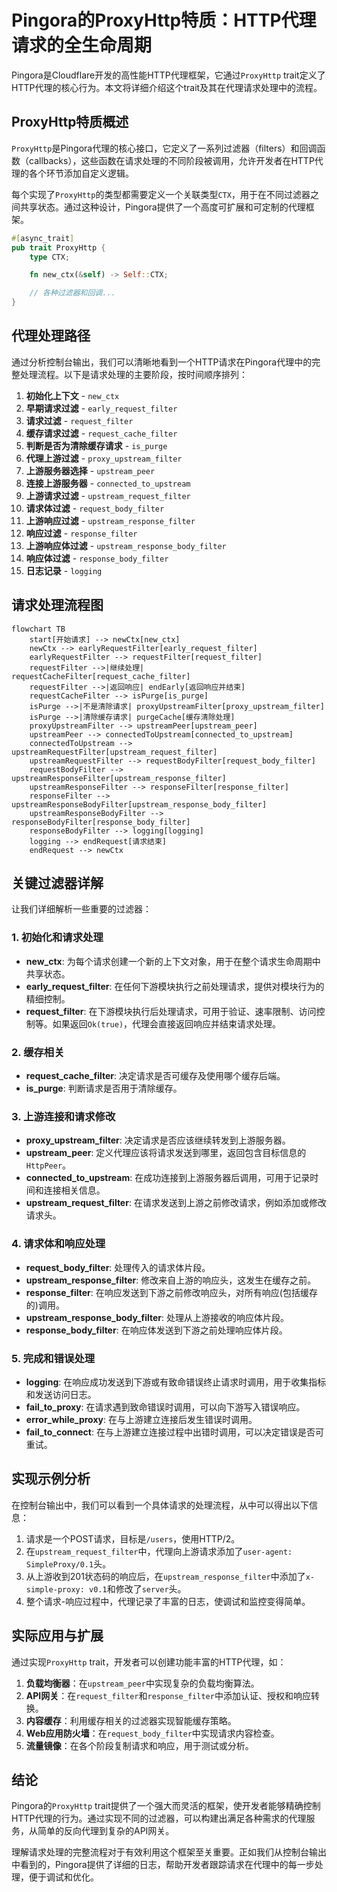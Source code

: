 # Pingora的ProxyHttp特质：HTTP代理请求的全生命周期

Pingora是Cloudflare开发的高性能HTTP代理框架，它通过`ProxyHttp` trait定义了HTTP代理的核心行为。本文将详细介绍这个trait及其在代理请求处理中的流程。

## ProxyHttp特质概述

`ProxyHttp`是Pingora代理的核心接口，它定义了一系列过滤器（filters）和回调函数（callbacks），这些函数在请求处理的不同阶段被调用，允许开发者在HTTP代理的各个环节添加自定义逻辑。

每个实现了`ProxyHttp`的类型都需要定义一个关联类型`CTX`，用于在不同过滤器之间共享状态。通过这种设计，Pingora提供了一个高度可扩展和可定制的代理框架。

```rust
#[async_trait]
pub trait ProxyHttp {
    type CTX;

    fn new_ctx(&self) -> Self::CTX;

    // 各种过滤器和回调...
}
```

## 代理处理路径

通过分析控制台输出，我们可以清晰地看到一个HTTP请求在Pingora代理中的完整处理流程。以下是请求处理的主要阶段，按时间顺序排列：

1. **初始化上下文** - `new_ctx`
2. **早期请求过滤** - `early_request_filter`
3. **请求过滤** - `request_filter`
4. **缓存请求过滤** - `request_cache_filter`
5. **判断是否为清除缓存请求** - `is_purge`
6. **代理上游过滤** - `proxy_upstream_filter`
7. **上游服务器选择** - `upstream_peer`
8. **连接上游服务器** - `connected_to_upstream`
9. **上游请求过滤** - `upstream_request_filter`
10. **请求体过滤** - `request_body_filter`
11. **上游响应过滤** - `upstream_response_filter`
12. **响应过滤** - `response_filter`
13. **上游响应体过滤** - `upstream_response_body_filter`
14. **响应体过滤** - `response_body_filter`
15. **日志记录** - `logging`

## 请求处理流程图

```mermaid
flowchart TB
    start[开始请求] --> newCtx[new_ctx]
    newCtx --> earlyRequestFilter[early_request_filter]
    earlyRequestFilter --> requestFilter[request_filter]
    requestFilter -->|继续处理| requestCacheFilter[request_cache_filter]
    requestFilter -->|返回响应| endEarly[返回响应并结束]
    requestCacheFilter --> isPurge[is_purge]
    isPurge -->|不是清除请求| proxyUpstreamFilter[proxy_upstream_filter]
    isPurge -->|清除缓存请求| purgeCache[缓存清除处理]
    proxyUpstreamFilter --> upstreamPeer[upstream_peer]
    upstreamPeer --> connectedToUpstream[connected_to_upstream]
    connectedToUpstream --> upstreamRequestFilter[upstream_request_filter]
    upstreamRequestFilter --> requestBodyFilter[request_body_filter]
    requestBodyFilter --> upstreamResponseFilter[upstream_response_filter]
    upstreamResponseFilter --> responseFilter[response_filter]
    responseFilter --> upstreamResponseBodyFilter[upstream_response_body_filter]
    upstreamResponseBodyFilter --> responseBodyFilter[response_body_filter]
    responseBodyFilter --> logging[logging]
    logging --> endRequest[请求结束]
    endRequest --> newCtx
```

## 关键过滤器详解

让我们详细解析一些重要的过滤器：

### 1. 初始化和请求处理

- **new_ctx**: 为每个请求创建一个新的上下文对象，用于在整个请求生命周期中共享状态。
- **early_request_filter**: 在任何下游模块执行之前处理请求，提供对模块行为的精细控制。
- **request_filter**: 在下游模块执行后处理请求，可用于验证、速率限制、访问控制等。如果返回`Ok(true)`，代理会直接返回响应并结束请求处理。

### 2. 缓存相关

- **request_cache_filter**: 决定请求是否可缓存及使用哪个缓存后端。
- **is_purge**: 判断请求是否用于清除缓存。

### 3. 上游连接和请求修改

- **proxy_upstream_filter**: 决定请求是否应该继续转发到上游服务器。
- **upstream_peer**: 定义代理应该将请求发送到哪里，返回包含目标信息的`HttpPeer`。
- **connected_to_upstream**: 在成功连接到上游服务器后调用，可用于记录时间和连接相关信息。
- **upstream_request_filter**: 在请求发送到上游之前修改请求，例如添加或修改请求头。

### 4. 请求体和响应处理

- **request_body_filter**: 处理传入的请求体片段。
- **upstream_response_filter**: 修改来自上游的响应头，这发生在缓存之前。
- **response_filter**: 在响应发送到下游之前修改响应头，对所有响应(包括缓存的)调用。
- **upstream_response_body_filter**: 处理从上游接收的响应体片段。
- **response_body_filter**: 在响应体发送到下游之前处理响应体片段。

### 5. 完成和错误处理

- **logging**: 在响应成功发送到下游或有致命错误终止请求时调用，用于收集指标和发送访问日志。
- **fail_to_proxy**: 在请求遇到致命错误时调用，可以向下游写入错误响应。
- **error_while_proxy**: 在与上游建立连接后发生错误时调用。
- **fail_to_connect**: 在与上游建立连接过程中出错时调用，可以决定错误是否可重试。

## 实现示例分析

在控制台输出中，我们可以看到一个具体请求的处理流程，从中可以得出以下信息：

1. 请求是一个POST请求，目标是`/users`，使用HTTP/2。
2. 在`upstream_request_filter`中，代理向上游请求添加了`user-agent: SimpleProxy/0.1`头。
3. 从上游收到201状态码的响应后，在`upstream_response_filter`中添加了`x-simple-proxy: v0.1`和修改了`server`头。
4. 整个请求-响应过程中，代理记录了丰富的日志，使调试和监控变得简单。

## 实际应用与扩展

通过实现`ProxyHttp` trait，开发者可以创建功能丰富的HTTP代理，如：

1. **负载均衡器**：在`upstream_peer`中实现复杂的负载均衡算法。
2. **API网关**：在`request_filter`和`response_filter`中添加认证、授权和响应转换。
3. **内容缓存**：利用缓存相关的过滤器实现智能缓存策略。
4. **Web应用防火墙**：在`request_body_filter`中实现请求内容检查。
5. **流量镜像**：在各个阶段复制请求和响应，用于测试或分析。

## 结论

Pingora的`ProxyHttp` trait提供了一个强大而灵活的框架，使开发者能够精确控制HTTP代理的行为。通过实现不同的过滤器，可以构建出满足各种需求的代理服务，从简单的反向代理到复杂的API网关。

理解请求处理的完整流程对于有效利用这个框架至关重要。正如我们从控制台输出中看到的，Pingora提供了详细的日志，帮助开发者跟踪请求在代理中的每一步处理，便于调试和优化。
